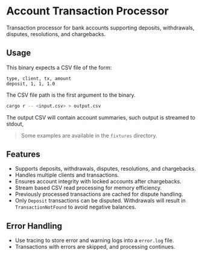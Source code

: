 # Account Transaction Processor

Transaction processor for bank accounts supporting deposits, withdrawals, disputes, resolutions, and chargebacks.

## Usage

This binary expects a CSV file of the form:

```csv
type, client, tx, amount
deposit, 1, 1, 1.0
```

The CSV file path is the first argument to the binary.

```bash
cargo r -- <input.csv> > output.csv
```

The output CSV will contain account summaries, such output is
streamed to stdout,

> Some examples are available in the `fixtures` directory.

## Features

- Supports deposits, withdrawals, disputes, resolutions, and chargebacks.
- Handles multiple clients and transactions.
- Ensures account integrity with locked accounts after chargebacks.
- Stream based CSV read processing for memory efficiency.
- Previously processed transactions are cached for dispute handling.
- Only `Deposit` transactions can be disputed. Withdrawals will result in `TransactionNotFound` to avoid negative balances.

## Error Handling

- Use tracing to store error and warning logs into a `error.log` file.
- Transactions with errors are skipped, and processing continues.
